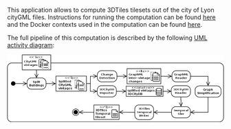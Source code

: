 This application allows to compute 3DTiles tilesets out of the city of Lyon cityGML files. Instructions for running the computation can be found [here](PythonCallingDocker/Readme.md) and the Docker contexts used in the computation can be found [here](Docker).

The full pipeline of this computation is described by the following [UML activity diagram](https://www.uml-diagrams.org/activity-diagrams.html):

![Tiler Activity Diagram](./Images/TilerActivityDiagramWithoutRendering.png)

